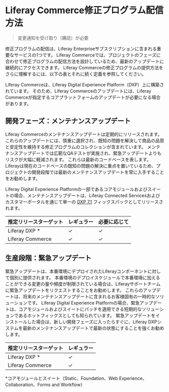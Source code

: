 # Liferay Commerce修正プログラム配信方法

> 変更通知を受け取り（購読）が必要

修正プログラムの配信は、Liferay Enterpriseサブスクリプションに含まれる重要なサービスの1つです。 Liferay Commerceでは、プロジェクトのフェーズに合わせて修正プログラムの配信方法を設計しているため、最新のアップデートに継続的にアクセスできます。 Liferay Commerceの修正プログラムの提供方法をさらに理解するには、以下の表とそれに続く定義を参照してください。

Liferay Commerceは、Liferay Digital Experience Platform（DXP）上に構築されています。 そのため、Liferay Commerceのアップデートには、Liferay Commerceが指定するコアプラットフォームのアップデートが必要になる場合があります。

## 開発フェーズ：メンテナンスアップデート

Liferay Commerceのメンテナンスアップデートは定期的にリリースされます。 これらのアップデートには、慎重に選択され、既知の問題を解決して商品の品質と安定性を維持する修正プログラムのコレクションが含まれています。 メンテナンスアップデートでは広範なQAテストが実施され、緊急アップデートよりもリスクが大幅に軽減されます。 これらは最新のコードベースを表します。Liferayは現在のコードベースの既知の問題の解決に重点を置いているため、プロジェクトの開発段階では最新のメンテナンスアップデートを常に入手することをお勧めします。

Liferay Digital Experience Platformの一部であるコアモジュールおよびスイートの場合、メンテナンスアップデートは、Liferay Connected Servicesおよびカスタマーポータルを通じて単一の [DXP 7.1](https://customer.liferay.com/group/customer/downloads?_com_liferay_osb_customer_downloads_display_web_DownloadsDisplayPortlet_formDate=1542377673692&p_p_id=com_liferay_osb_customer_downloads_display_web_DownloadsDisplayPortlet&p_p_lifecycle=0&p_p_state=normal&p_p_mode=view&_com_liferay_osb_customer_downloads_display_web_DownloadsDisplayPortlet_product=dxp_71&_com_liferay_osb_customer_downloads_display_web_DownloadsDisplayPortlet_fileType=fixPacks) フィックスパックとしてリリースされます。

| 推定リリースターゲット      | レギュラー    | 必要に応じて   |
| ---------------- | -------- | -------- |
| Liferay DXP *    | &#10003; | &#10003; |
| Liferay Commerce | &#10003; | &#10003; |

## 生産段階：緊急アップデート

緊急アップデートは、本番環境にデプロイされたLiferayコンポーネントに対して個別に提供されます。 本番環境のデプロイスケジュールで本番環境に加えることができる変更の量や頻度が制限されている場合は、Liferayサポートチームに緊急アップデートをリクエストすることをお勧めします。 これらのアップデートは、将来のメンテナンスアップデートに含まれるお客様固有の一時的なソリューションです。 Liferay Digital Experience Platformの場合、緊急アップデートは、コアモジュールおよびスイートにパッチを適用できる短期的なソリューションであるホットフィックスとしても知られています。 緊急アップデートをインストールした場合は、新しい開発フェーズに入ったらすぐに、Liferay DXPシステムを最新のメンテナンスアップデートで最新の状態にすることを強くお勧めします。

| 推定リリースターゲット      | レギュラー    |
| ---------------- | -------- |
| Liferay DXP *    | &#10003; |
| Liferay Commerce | &#10003; |

\*コアモジュールとスイート（Static、Foundation、Web Experience、Collaboration、Forms and Workflow）
